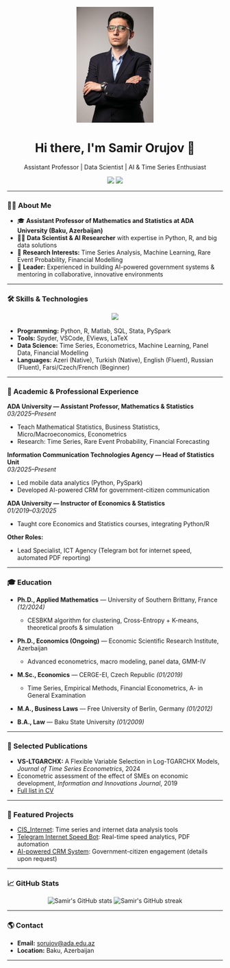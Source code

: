 <p align="center">
  <img src="profile.jpg" alt="Samir Orujov" width="180" />
</p>

<h1 align="center">Hi there, I'm Samir Orujov 👋</h1>
<p align="center">Assistant Professor | Data Scientist | AI & Time Series Enthusiast</p>
<p align="center">
  <a href="mailto:sorujov@ada.edu.az"><img src="https://img.shields.io/badge/Email-sorujov@ada.edu.az-blue?style=flat&logo=gmail" /></a>
  <a href="https://github.com/salahaddiniayyubi?tab=repositories"><img src="https://img.shields.io/github/followers/salahaddiniayyubi?label=Follow&style=social" /></a>
  <!-- Add your LinkedIn, Google Scholar or ORCID here if available -->
</p>

---

### 👨‍🏫 About Me

- 🎓 **Assistant Professor of Mathematics and Statistics at ADA University (Baku, Azerbaijan)**
- 🧑‍💻 **Data Scientist & AI Researcher** with expertise in Python, R, and big data solutions
- 🚀 **Research Interests:** Time Series Analysis, Machine Learning, Rare Event Probability, Financial Modelling
- 🤝 **Leader:** Experienced in building AI-powered government systems & mentoring in collaborative, innovative environments

---

### 🛠️ Skills & Technologies

<p align="center">
  <img src="https://skillicons.dev/icons?i=python,r,matlab,mysql,latex,git,vscode" />
</p>


- **Programming:** Python, R, Matlab, SQL, Stata, PySpark  
- **Tools:** Spyder, VSCode, EViews, LaTeX  
- **Data Science:** Time Series, Econometrics, Machine Learning, Panel Data, Financial Modelling  
- **Languages:** Azeri (Native), Turkish (Native), English (Fluent), Russian (Fluent), Farsi/Czech/French (Beginner)  

---

### 🔬 Academic & Professional Experience

**ADA University — Assistant Professor, Mathematics & Statistics**  
*03/2025–Present*  
- Teach Mathematical Statistics, Business Statistics, Micro/Macroeconomics, Econometrics  
- Research: Time Series, Rare Event Probability, Financial Forecasting

**Information Communication Technologies Agency — Head of Statistics Unit**  
*03/2025–Present*  
- Led mobile data analytics (Python, PySpark)  
- Developed AI-powered CRM for government-citizen communication

**ADA University — Instructor of Economics & Statistics**  
*01/2019–03/2025*  
- Taught core Economics and Statistics courses, integrating Python/R

**Other Roles:**  
- Lead Specialist, ICT Agency (Telegram bot for internet speed, automated PDF reporting)

---

### 🎓 Education

- **Ph.D., Applied Mathematics** — University of Southern Brittany, France *(12/2024)*  
  - CESBKM algorithm for clustering, Cross-Entropy + K-means, theoretical proofs & simulation

- **Ph.D., Economics (Ongoing)** — Economic Scientific Research Institute, Azerbaijan  
  - Advanced econometrics, macro modeling, panel data, GMM-IV

- **M.Sc., Economics** — CERGE-EI, Czech Republic *(01/2019)*  
  - Time Series, Empirical Methods, Financial Econometrics, A- in General Examination

- **M.A., Business Laws** — Free University of Berlin, Germany *(01/2012)*  
- **B.A., Law** — Baku State University *(01/2009)*

---

### 📝 Selected Publications

- **VS-LTGARCHX:** A Flexible Variable Selection in Log-TGARCHX Models, *Journal of Time Series Econometrics*, 2024  
- Econometric assessment of the effect of SMEs on economic development, *Information and Innovations Journal*, 2019  
- [Full list in CV](https://github.com/salahaddiniayyubi/CIS_Internet/raw/main/static/CV.pdf)

---

### 🚀 Featured Projects

- [CIS_Internet](https://github.com/salahaddiniayyubi/CIS_Internet): Time series and internet data analysis tools  
- [Telegram Internet Speed Bot](#): Real-time speed analytics, PDF automation  
- [AI-powered CRM System](#): Government-citizen engagement (details upon request)  

---

### 📈 GitHub Stats

<p align="center">
  <img src="https://github-readme-stats.vercel.app/api?username=salahaddiniayyubi&show_icons=true&theme=radical" alt="Samir's GitHub stats" />
  <img src="https://github-readme-streak-stats.herokuapp.com/?user=salahaddiniayyubi&theme=radical" alt="Samir's GitHub streak" />
</p>

---

### 🌎 Contact

- **Email:** [sorujov@ada.edu.az](mailto:sorujov@ada.edu.az)  
- **Location:** Baku, Azerbaijan

---

<!--
**salahaddiniayyubi/salahaddiniayyubi** is a ✨ special ✨ repository because its `README.md` (this file) appears on your GitHub profile.
-->
